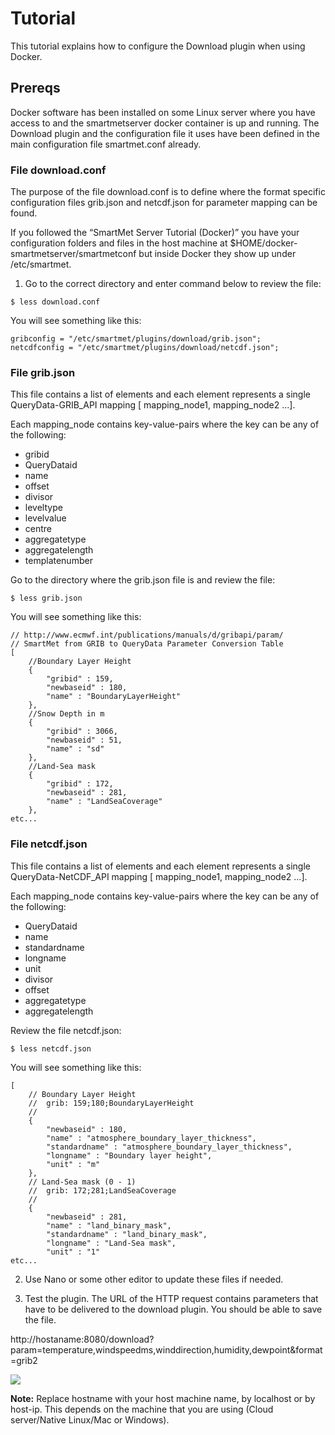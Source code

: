 # Tutorial

This tutorial explains how to configure the Download plugin when using Docker.

## Prereqs

Docker software has been installed on some Linux server where you have access to and the smartmetserver docker container is up and running.
The Download plugin and the configuration file it uses have been defined in the main configuration file smartmet.conf already.

### File download.conf

The purpose of the file download.conf is to define where the format specific configuration files grib.json and  netcdf.json for parameter mapping can be found.

If you followed the “SmartMet Server Tutorial (Docker)” you have your configuration folders and files in the host machine at $HOME/docker-smartmetserver/smartmetconf but inside Docker they show up under /etc/smartmet. 

1. Go to the correct directory and enter command below to review the file:

```
$ less download.conf
```
You will see something like this:
```
gribconfig = "/etc/smartmet/plugins/download/grib.json";
netcdfconfig = "/etc/smartmet/plugins/download/netcdf.json";
```

### File grib.json

This file contains a list of elements and each element represents a single QueryData-GRIB_API mapping [ mapping_node1, mapping_node2 ...].

Each mapping_node contains key-value-pairs where the key can be any of the following:

* gribid
* QueryDataid
* name
* offset 
* divisor
* leveltype 
* levelvalue
* centre
* aggregatetype
* aggregatelength
* templatenumber

Go to the directory where the grib.json file is and review the file:

```
$ less grib.json
```
You will see something like this:
```
// http://www.ecmwf.int/publications/manuals/d/gribapi/param/
// SmartMet from GRIB to QueryData Parameter Conversion Table
[
    //Boundary Layer Height
    {
        "gribid" : 159,
        "newbaseid" : 180,
        "name" : "BoundaryLayerHeight"
    },
    //Snow Depth in m
    {
        "gribid" : 3066,
        "newbaseid" : 51,
        "name" : "sd"
    },
    //Land-Sea mask
    {
        "gribid" : 172,
        "newbaseid" : 281,
        "name" : "LandSeaCoverage"
    },
etc...
```

### File netcdf.json

This file contains a list of elements and each element represents a single QueryData-NetCDF_API mapping [ mapping_node1, mapping_node2 ...].

Each mapping_node contains key-value-pairs where the key can be any of the following:

* QueryDataid
* name
* standardname
* longname
* unit
* divisor
* offset
* aggregatetype
* aggregatelength

Review the file netcdf.json:
```
$ less netcdf.json
```

You will see something like this:
```
[
    // Boundary Layer Height
    //  grib: 159;180;BoundaryLayerHeight
    //
    {
        "newbaseid" : 180,
        "name" : "atmosphere_boundary_layer_thickness",
        "standardname" : "atmosphere_boundary_layer_thickness",
        "longname" : "Boundary layer height",
        "unit" : "m"
    },
    // Land-Sea mask (0 - 1)
    //  grib: 172;281;LandSeaCoverage
    //
    {
        "newbaseid" : 281,
        "name" : "land_binary_mask",
        "standardname" : "land_binary_mask",
        "longname" : "Land-Sea mask",
        "unit" : "1"
etc...
```
2. Use Nano or some other editor to update these files if needed.

3. Test the plugin. The URL of the HTTP request contains parameters that have to be delivered to the download plugin. You should be able to save the file.

http://hostaname:8080/download?param=temperature,windspeedms,winddirection,humidity,dewpoint&format=grib2 

![](https://github.com/fmidev/smartmet-plugin-wms/wiki/images/Download.PNG)

**Note:** Replace hostname with your host machine name, by localhost or by host-ip. This depends on the machine that you are using (Cloud server/Native Linux/Mac or Windows).